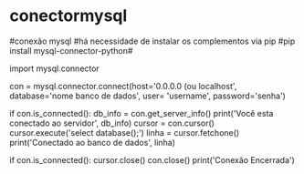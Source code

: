 # conectormysql
#conexão mysql
#há necessidade de instalar os complementos via pip #pip install mysql-connector-python#

import mysql.connector

con = mysql.connector.connect(host='0.0.0.0 (ou localhost', database='nome banco de dados', user= 'username', password='senha')

if con.is_connected():
  db_info = con.get_server_info()
  print('Você esta conectado ao servidor', db_info)
  cursor = con.cursor()
  cursor.execute('select database();')
  linha = cursor.fetchone()
  print('Conectado ao banco de dados', linha)

if con.is_connected():
  cursor.close()
  con.close()
  print('Conexão Encerrada')
